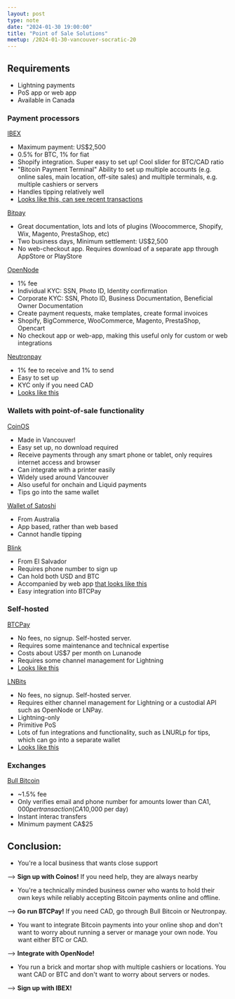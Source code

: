 ```yaml
---
layout: post
type: note
date: "2024-01-30 19:00:00"
title: "Point of Sale Solutions"
meetup: /2024-01-30-vancouver-socratic-20
---
```


## Requirements

- Lightning payments
- PoS app or web app
- Available in Canada

### Payment processors

[IBEX](https://www.ibexpay.io/)

* Maximum payment: US$2,500
* 0.5% for BTC, 1% for fiat
* Shopify integration. Super easy to set up! Cool slider for BTC/CAD ratio
* "Bitcoin Payment Terminal" Ability to set up multiple accounts (e.g. online sales, main location, off-site sales) and multiple terminals, e.g. multiple cashiers or servers
* Handles tipping relatively well
* [Looks like this, can see recent transactions](https://ibexpay.ibexmercado.com/bpt/6c8fd164-668c-44ba-8035-464d6abb0d92)

[Bitpay](https://bitpay.com/online-payments)

* Great documentation, lots and lots of plugins (Woocommerce, Shopify, Wix, Magento, PrestaShop, etc)
* Two business days, Minimum settlement: US$2,500
* No web-checkout app. Requires download of a separate app through AppStore or PlayStore

[OpenNode](https://www.opennode.com/)

* 1% fee
* Individual KYC: SSN, Photo ID, Identity confirmation
* Corporate KYC: SSN, Photo ID, Business Documentation, Beneficial Owner Documentation
* Create payment requests, make templates, create formal invoices
* Shopify, BigCommerce, WooCommerce, Magento, PrestaShop, Opencart
* No checkout app or web-app, making this useful only for custom or web integrations

[Neutronpay](https://neutronpay.com)

* 1% fee to receive and 1% to send
* Easy to set up
* KYC only if you need CAD
* [Looks like this](https://client.neutronpay.com/payments/irthGsZsezVeth4xeulLCRQyV9l2)

### Wallets with point-of-sale functionality

[CoinOS](https://coinos.io/)

* Made in Vancouver!
* Easy set up, no download required
* Receive payments through any smart phone or tablet, only requires internet access and browser
* Can integrate with a printer easily
* Widely used around Vancouver
* Also useful for onchain and Liquid payments
* Tips go into the same wallet

[Wallet of Satoshi](https://www.walletofsatoshi.com/)

* From Australia
* App based, rather than web based
* Cannot handle tipping

[Blink](https://www.blink.sv/)

* From El Salvador
* Requires phone number to sign up
* Can hold both USD and BTC
* Accompanied by web app [that looks like this](https://pay.blink.sv/leonhard?amount=0&sats=0&unit=CENT&memo=&display=CAD&currency=BTC)
* Easy integration into BTCPay

### Self-hosted

[BTCPay](https://btcpayserver.org/)

* No fees, no signup. Self-hosted server.
* Requires some maintenance and technical expertise
* Costs about US$7 per month on Lunanode
* Requires some channel management for Lightning
* [Looks like this](https://we.encrypt.cash/apps/2Tq2HKCX5WCAeecjuCdZWpVZWJg2/pos)

[LNBits](https://lnbits.com/)

* No fees, no signup. Self-hosted server.
* Requires either channel management for Lightning or a custodial API such as OpenNode or LNPay.
* Lightning-only
* Primitive PoS
* Lots of fun integrations and functionality, such as LNURLp for tips, which can go into a separate wallet
* [Looks like this](https://send.laisee.org/tpos/2c52vfTrZbFmthtjk4uqtb)

### Exchanges

[Bull Bitcoin](https://www.bullbitcoin.com/)

* ~1.5% fee
* Only verifies email and phone number for amounts lower than CA$1,000 per transaction (CA$10,000 per day)
* Instant interac transfers
* Minimum payment CA$25

## Conclusion:

- You're a local business that wants close support

--> **Sign up with Coinos!** If you need help, they are always nearby

- You're a technically minded business owner who wants to hold their own keys while reliably accepting Bitcoin payments online and offline.

--> **Go run BTCPay!** If you need CAD, go through Bull Bitcoin or Neutronpay.

- You want to integrate Bitcoin payments into your online shop and don't want to worry about running a server or manage your own node. You want either BTC or CAD.

--> **Integrate with OpenNode!**

- You run a brick and mortar shop with multiple cashiers or locations. You want CAD or BTC and don't want to worry about servers or nodes.

--> **Sign up with IBEX!**
